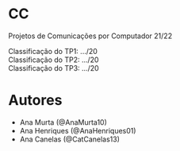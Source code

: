 # CC

Projetos de Comunicações por Computador 21/22

Classificação do TP1: .../20\
Classificação do TP2: .../20\
Classificação do TP3: .../20

# Autores

- Ana Murta (@AnaMurta10)
- Ana Henriques (@AnaHenriques01)
- Ana Canelas (@CatCanelas13)

